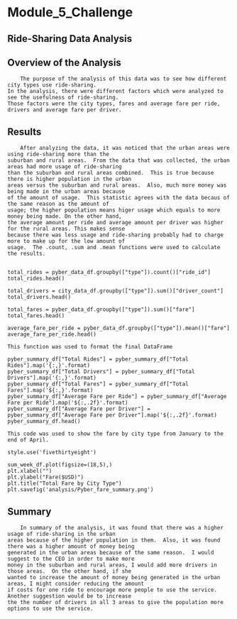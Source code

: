 # Module_5_Challenge


## Ride-Sharing Data Analysis

## Overview of the Analysis

		The purpose of the analysis of this data was to see how different city types use ride-sharing.
	In the analysis, there were different factors which were analyzed to see the usefulness of ride-sharing.
	Those factors were the city types, fares and average fare per ride, drivers and average fare per driver.

## Results

		After analyzing the data, it was noticed that the urban areas were using ride-sharing more than the
	suburban and rural areas.  From the data that was collected, the urban areas had more usage of ride-sharing 
	than the suburban and rural areas combined.  This is true because there is higher population in the urban 
	areas versus the suburban and rural areas.  Also, much more money was being made in the urban areas because 
	of the amount of usage.  This statistic agrees with the data becaus of the same reason as the amount of
	usage; the higher population means higer usage which equals to more money being made. On the other hand, 
	the average amount per ride and average amount per driver was higher for the rural areas. This makes sense 
	because there was less usage and ride-sharing probably had to charge more to make up for the low amount of 
	usage.  The .count, .sum and .mean functions were used to calculate the results.


	total_rides = pyber_data_df.groupby(["type"]).count()["ride_id"]
	total_rides.head()

	total_drivers = city_data_df.groupby(["type"]).sum()["driver_count"]
	total_drivers.head()

	total_fares = pyber_data_df.groupby(["type"]).sum()["fare"]
	total_fares.head()

	average_fare_per_ride = pyber_data_df.groupby(["type"]).mean()["fare"]
	average_fare_per_ride.head()
	
	This function was used to format the final DataFrame

	pyber_summary_df["Total Rides"] = pyber_summary_df["Total Rides"].map('{:,}'.format)
	pyber_summary_df["Total Drivers"] = pyber_summary_df["Total Drivers"].map('{:,}'.format)
	pyber_summary_df["Total Fares"] = pyber_summary_df["Total Fares"].map('${:,}'.format)
	pyber_summary_df["Average Fare per Ride"] = pyber_summary_df["Average Fare per Ride"].map('${:,.2f}'.format)
	pyber_summary_df["Average Fare per Driver"] = pyber_summary_df["Average Fare per Driver"].map('${:,.2f}'.format)
	pyber_summary_df.head()

	This code was used to show the fare by city type from January to the end of April.

	style.use('fivethirtyeight')

	sum_week_df.plot(figsize=(18,5),)
	plt.xlabel("")
	plt.ylabel("Fare($USD)")
	plt.title("Total Fare by City Type")
	plt.savefig('analysis/Pyber_fare_summary.png')


## Summary
	
		In summary of the analysis, it was found that there was a higher usage of ride-sharing in the urban 
	areas because of the higher population in them.  Also, it was found there was a higher amount of money being
	generated in the urban areas because of the same reason.  I would suggest to the CEO in order to make more 
	money in the suburban and rural areas, I would add more	drivers in those areas.  On the other hand, if she 
	wanted to increase the amount of money being generated in the urban areas, I might consider reducing the amount
	if costs for one ride to encourage more people to use the service.  Another suggestion would be to increase 
	the the number of drivers in all 3 areas to give the population more options to use the service.
